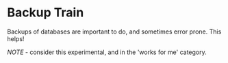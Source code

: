 Backup Train
============

Backups of databases are important to do, and sometimes error prone. This helps!

*NOTE* - consider this experimental, and in the 'works for me' category.
